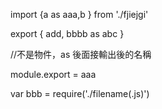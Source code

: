 


   import  {a as aaa,b } from './fjiejgi'

   export {
       add,
       bbbb as abc
   }

   //不是物件，as 後面接輸出後的名稱


module.export = aaa

var bbb = require('./filename(.js)')

